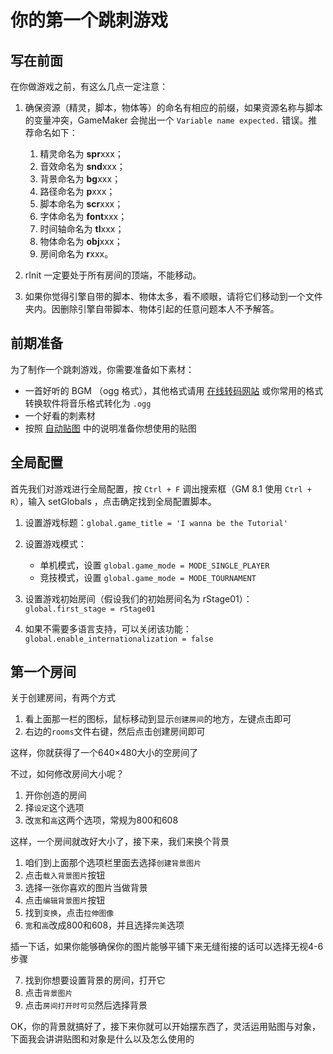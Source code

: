 # 你的第一个跳刺游戏

## 写在前面

在你做游戏之前，有这么几点一定注意：

1.  确保资源（精灵，脚本，物体等）的命名有相应的前缀，如果资源名称与脚本的变量冲突，GameMaker 会抛出一个 `Variable name expected.` 错误。推荐命名如下：

    1.  精灵命名为 **spr**xxx；
    2.  音效命名为 **snd**xxx；
    3.  背景命名为 **bg**xxx；
    4.  路径命名为 **p**xxx；
    5.  脚本命名为 **scr**xxx；
    6.  字体命名为 **font**xxx；
    7.  时间轴命名为 **tl**xxx；
    8.  物体命名为 **obj**xxx；
    9.  房间命名为 **r**xxx。

2.  rInit 一定要处于所有房间的顶端，不能移动。
3.  如果你觉得引擎自带的脚本、物体太多，看不顺眼，请将它们移动到一个文件夹内。因删除引擎自带脚本、物体引起的任意问题本人不予解答。

## 前期准备

为了制作一个跳刺游戏，你需要准备如下素材：

- 一首好听的 BGM （ogg 格式），其他格式请用 [在线转码网站](https://convertio.co/zh/audio-converter/) 或你常用的格式转换软件将音乐格式转化为 `.ogg`
- 一个好看的刺素材
- 按照 [自动贴图](autotile.md) 中的说明准备你想使用的贴图

## 全局配置

首先我们对游戏进行全局配置，按 `Ctrl + F` 调出搜索框（GM 8.1 使用 `Ctrl + R`），输入 setGlobals ，点击确定找到全局配置脚本。

1.  设置游戏标题：`global.game_title = 'I wanna be the Tutorial'`
2.  设置游戏模式：

    - 单机模式，设置 `global.game_mode = MODE_SINGLE_PLAYER`
    - 竞技模式，设置 `global.game_mode = MODE_TOURNAMENT`

3.  设置游戏初始房间（假设我们的初始房间名为 rStage01）：`global.first_stage = rStage01`
4.  如果不需要多语言支持，可以关闭该功能：`global.enable_internationalization = false`

## 第一个房间

关于创建房间，有两个方式

1. 看上面那一栏的图标，鼠标移动到显示`创建房间`的地方，左键点击即可
2. 右边的`rooms`文件右键，然后点击创建房间即可

这样，你就获得了一个640×480大小的空房间了

不过，如何修改房间大小呢？

1. 开你创造的房间
2. 择`设定`这个选项
3. 改`宽`和`高`这两个选项，常规为800和608

这样，一个房间就改好大小了，接下来，我们来换个背景

1. 咱们到上面那个选项栏里面去选择`创建背景图片`
2. 点击`载入背景图片`按钮
3. 选择一张你喜欢的图片当做背景
4. 点击`编辑背景图片`按钮
5. 找到`变换`，点击`拉伸图像`
6. `宽`和`高`改成800和608，并且选择`完美`选项

插一下话，如果你能够确保你的图片能够平铺下来无缝衔接的话可以选择无视4-6步骤

7. 找到你想要设置背景的房间，打开它
8. 点击`背景图片`
9. 点击`房间打开时可见`然后选择背景

OK，你的背景就搞好了，接下来你就可以开始摆东西了，灵活运用贴图与对象，下面我会讲讲贴图和对象是什么以及怎么使用的

